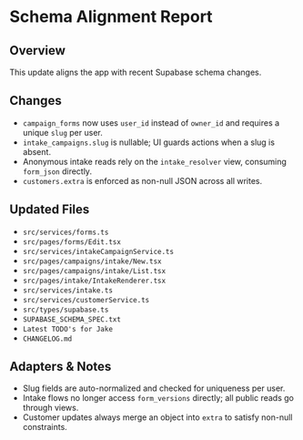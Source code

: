 # Schema Alignment Report

## Overview
This update aligns the app with recent Supabase schema changes.

## Changes
- `campaign_forms` now uses `user_id` instead of `owner_id` and requires a unique `slug` per user.
- `intake_campaigns.slug` is nullable; UI guards actions when a slug is absent.
- Anonymous intake reads rely on the `intake_resolver` view, consuming `form_json` directly.
- `customers.extra` is enforced as non-null JSON across all writes.

## Updated Files
- `src/services/forms.ts`
- `src/pages/forms/Edit.tsx`
- `src/services/intakeCampaignService.ts`
- `src/pages/campaigns/intake/New.tsx`
- `src/pages/campaigns/intake/List.tsx`
- `src/pages/intake/IntakeRenderer.tsx`
- `src/services/intake.ts`
- `src/services/customerService.ts`
- `src/types/supabase.ts`
- `SUPABASE_SCHEMA_SPEC.txt`
- `Latest TODO's for Jake`
- `CHANGELOG.md`

## Adapters & Notes
- Slug fields are auto-normalized and checked for uniqueness per user.
- Intake flows no longer access `form_versions` directly; all public reads go through views.
- Customer updates always merge an object into `extra` to satisfy non-null constraints.

